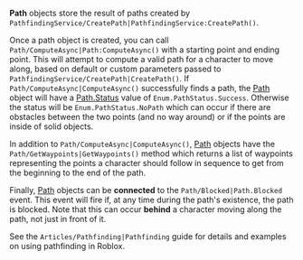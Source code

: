 **Path** objects store the result of paths created by `PathfindingService/CreatePath|PathfindingService:CreatePath()`.

Once a path object is created, you can call `Path/ComputeAsync|Path:ComputeAsync()` with a starting point and ending point. This will attempt to compute a valid path for a character to move along, based on default or custom parameters passed to `PathfindingService/CreatePath|CreatePath()`. If `Path/ComputeAsync|ComputeAsync()` successfully finds a path, the [Path](https://developer.roblox.com/en-us/api-reference/class/Path) object will have a [Path.Status](https://developer.roblox.com/en-us/api-reference/property/Path/Status) value of `Enum.PathStatus.Success`. Otherwise the status will be `Enum.PathStatus.NoPath` which can occur if there are obstacles between the two points (and no way around) or if the points are inside of solid objects.

In addition to `Path/ComputeAsync|ComputeAsync()`, [Path](https://developer.roblox.com/en-us/api-reference/class/Path) objects have the `Path/GetWaypoints|GetWaypoints()` method which returns a list of waypoints representing the points a character should follow in sequence to get from the beginning to the end of the path.

Finally, [Path](https://developer.roblox.com/en-us/api-reference/class/Path) objects can be **connected** to the `Path/Blocked|Path.Blocked` event. This event will fire if, at any time during the path's existence, the path is blocked. Note that this can occur **behind** a character moving along the path, not just in front of it.

See the `Articles/Pathfinding|Pathfinding` guide for details and examples on using pathfinding in Roblox.